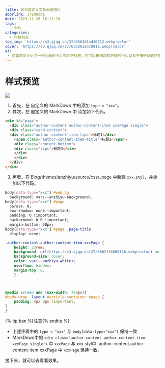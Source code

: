 ```yaml
---
title: 如何自定义文章头部图片
abbrlink: 379d9cde
date: 2023-11-26 16:21:10
tags: 
  - 卡片
categories:
  - 科技前沿
top_img: 'https://s3.qjqq.cn/37/656301ad30812.webp!color'
cover: 'https://s3.qjqq.cn/37/656301ad30812.webp!color'
ai: 
 - 这篇文章介绍了一种全新的卡片式外链标签，它可以携带跳转链接的卡片以及不携带跳转链接的卡片。其中，携带跳转链接的卡片必须填写新品主题，并采用全新的简洁风格，使卡片主题生动明朗且可爱。未填写新品主题的卡片则没有跳转链接。
---
```



# 样式预览
![](https://s3.qjqq.cn/37/65630815f2a97.webp!color)


1. 首先，在 自定义的 MarkDown 中的添加 `type = "xxx"`。
2. 其次，在 自定义的 MarkDown 中 添加如下代码。

```html
<div id="page">
  <div class="author-content author-content-item xxxPage single">
  <div class="card-content">
  <div class="author-content-item-tips">标题1</div>
    <span class="author-content-item-title">标题2</span>
    <div class="content-bottom">
    <div class="tips">标题3</div>
    </div>
    </div>
  </div>
</div>
```


3. 再者，在 Blog/themes/anzhiyu/source/css/_page 中新建 `xxx.styl`，并添加以下代码。


``` css
body[data-type="xxx"] #web_bg
  background: var(--anzhiyu-background);
body[data-type="xxx"] #page
  border: 0;
  box-shadow: none !important;
  padding: 0 !important;
  background: 0 0 !important;
  margin-bottom: 50px;
body[data-type="xxx"] #page .page-title
  display: none;

.author-content.author-content-item.xxxPage {
    height: 23rem;
    background: url(https://s3.qjqq.cn/37/6562ff6069f16.webp!color) no-repeat top; 替换为自己的图片
    background-size: cover;
    color: var(--anzhiyu-white);
    overflow: hidden;
    margin-top: 0;
    }  



@media screen and (max-width: 768px){
#body-wrap .layout #article-container #page {
    padding: 0px 0px !important;
}
}
```

{% tip ban %}注意{% endtip %}
- 上述步骤中的 `type = "xxx"` 与 `body[data-type="xxx"]` 保持一致
- MarkDown中的 `<div class="author-content author-content-item xxxPage single">` 中 `xxxPage` 与 xxx.styl中 .author-content.author-content-item.xxxPage 中 `xxxPage` 保持一致。

接下来，就可以去看看效果。